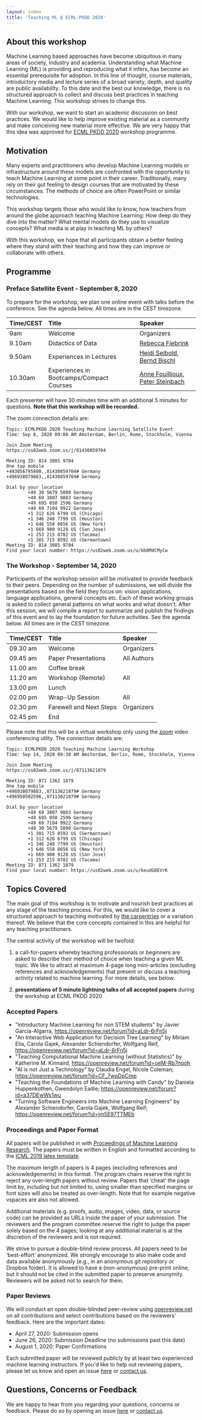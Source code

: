 ```yaml
---
layout: index
title: 'Teaching ML @ ECML-PKDD 2020'
---
```


## About this workshop

Machine Learning based approaches have become ubiquitous in many areas of society, industry and academia. Understanding what Machine Learning (ML) is providing and reproducing what it infers, has become an essential prerequisite for adoption. In this line of thought, course materials, introductory media and lecture series of a broad variety, depth, and quality are public availability. To this date and the best our knowledge, there is no structured approach to collect and discuss best practices in teaching Machine Learning. This workshop strives to change this. 

With our workshop, we want to start an academic discussion on best practices. We would like to help improve existing material as a community and make conceiving new material more effective. We are very happy that this idea was approved for [ECML PKDD 2020](https://ecmlpkdd2020.net/programme/workshops/) workshop programme.

## Motivation

Many experts and practitioners who develop Machine Learning models or infrastructure around these models are confronted with the opportunity to teach Machine Learning at some point in their career. Traditionally, many rely on their gut feeling to design courses that are motivated by these circumstances. The methods of choice are often PowerPoint or similar technologies.

This workshop targets those who would like to know, how teachers from around the globe approach teaching Machine Learning: How deep do they dive into the matter? What mental models do they use to visualize concepts? What media is at play in teaching ML by others? 

With this workshop, we hope that all participants obtain a better feeling where they stand with their teaching and how they can improve or collaborate with others.

## Programme

### Preface Satellite Event - September 8, 2020

To prepare for the workshop, we plan one online event with talks before the conference. See the agenda below. All times are in the CEST timezone.

| Time/CEST | Title                                          | Speaker             |
| :--      | :--                                            | :--                 |
| 9am | Welcome                                        | Organizers          |
| 9.10am | Didactics of Data                              | [Rebecca Fiebrink](https://www.doc.gold.ac.uk/~mas01rf/homepage/)    |
| 9.50am | Experiences in Lectures                        | [Heidi Seibold](http://www.compstat.statistik.uni-muenchen.de/people/seibold/), [Bernd Bischl](https://www.compstat.statistik.uni-muenchen.de/people/bischl/) |
| 10.30am | Experiences in Bootcamps/Compact Courses       | [Anne Fouillioux](https://www.mn.uio.no/geo/english/people/adm/annefou/), [Peter Steinbach](https://github.com/psteinb/) |

Each presenter will have 30 minutes time with an additional 5 minutes for questions. **Note that this workshop will be recorded.**

The zoom connection details are:

```
Topic: ECMLPKDD 2020 Teaching Machine Learning Satellite Event
Time: Sep 8, 2020 09:00 AM Amsterdam, Berlin, Rome, Stockholm, Vienna

Join Zoom Meeting
https://us02web.zoom.us/j/81430859704

Meeting ID: 814 3085 9704
One tap mobile
+493056795800,,81430859704# Germany
+496938079883,,81430859704# Germany

Dial by your location
        +49 30 5679 5800 Germany
        +49 69 3807 9883 Germany
        +49 695 050 2596 Germany
        +49 69 7104 9922 Germany
        +1 312 626 6799 US (Chicago)
        +1 346 248 7799 US (Houston)
        +1 646 558 8656 US (New York)
        +1 669 900 9128 US (San Jose)
        +1 253 215 8782 US (Tacoma)
        +1 301 715 8592 US (Germantown)
Meeting ID: 814 3085 9704
Find your local number: https://us02web.zoom.us/u/kb8M4CMyCw
```

### The Workshop - September 14, 2020

Participants of the workshop session will be motivated to provide feedback to their peers. Depending on the number of submissions, we will divide the presentations based on the field they focus on: vision applications, language applications, general concepts etc. Each of these working groups is asked to collect general patterns on what works and what doesn't. After this session, we will compile a report to summarize and publish the findings of this event and to lay the foundation for future activities. See the agenda below. All times are in the CEST timezone.

| Time/CEST | Title                   | Speaker     |
| :--       | :--                     | :--         |
| 09.30 am  | Welcome                 | Organizers  |
| 09.45 am  | Paper Presentations     | All Authors |
| 11.00 am  | Coffee break            |             |
| 11.20 am  | Workshop (Remote)       | All         |
| 13.00 pm  | Lunch                   |             |
| 02.00 pm  | Wrap-Up Session         | All         |
| 02.30 pm  | Farewell and Next Steps | Organizers  |
| 02.45 pm  | End                     |             |

Please note that this will be a virtual workshop only using the [zoom](https://zoom.us) video conferencing utlity. The connection details are:

```
Topic: ECMLPKDD 2020 Teaching Machine Learning Workshop
Time: Sep 14, 2020 09:30 AM Amsterdam, Berlin, Rome, Stockholm, Vienna

Join Zoom Meeting
https://us02web.zoom.us/j/87113621879

Meeting ID: 871 1362 1879
One tap mobile
+496938079883,,87113621879# Germany
+496950502596,,87113621879# Germany

Dial by your location
        +49 69 3807 9883 Germany
        +49 695 050 2596 Germany
        +49 69 7104 9922 Germany
        +49 30 5679 5800 Germany
        +1 301 715 8592 US (Germantown)
        +1 312 626 6799 US (Chicago)
        +1 346 248 7799 US (Houston)
        +1 646 558 8656 US (New York)
        +1 669 900 9128 US (San Jose)
        +1 253 215 8782 US (Tacoma)
Meeting ID: 871 1362 1879
Find your local number: https://us02web.zoom.us/u/keudG8EVrK

```

## Topics Covered

The main goal of this workshop is to motivate and nourish best practices at any stage of the teaching process. For this, we would like to cover a structured approach to teaching motivated by [the carpentries](https://cdh.carpentries.org/) or a variation thereof. We believe that the core concepts contained in this are helpful for any teaching practitioners. 

The central activity of the workshop will be twofold: 

1. a call-for-papers whereby teaching professionals or beginners are asked to describe their method of choice when teaching a given ML topic. We like to attract at maximum 4-page long mini-articles (excluding references and acknowledgements) that present or discuss a teaching activity related to machine learning. For more details, see below.

2. **presentations of 5 minute lightning talks of all accepted papers** during the workshop at ECML PKDD 2020

### Accepted Papers

* "Introductory Machine Learning for non STEM students" by Javier Garcia-Algarra, https://openreview.net/forum?id=aLdr-6rFn5j
* "An Interactive Web Application for Decision Tree Learning" by Miriam Elia, Carola Gajek, Alexander Schiendorfer, Wolfgang Reif, https://openreview.net/forum?id=aLdr-6rFn5j
* "Teaching Computational Machine Learning (without Statistics)" by Katherine M. Kinnaird, https://openreview.net/forum?id=oeM-Rb7nqoh
* "AI is not Just a Technology" by Claudia Engel, Nicole Coleman; https://openreview.net/forum?id=CF_7wpDpCmp
* "Teaching the Foundations of Machine Learning with Candy" by Daniela Huppenkothen, Gwendolyn Eadie; https://openreview.net/forum?id=a37DEwWs1wu
* "Turning Software Engineers into Machine Learning Engineers" by Alexander Schiendorfer, Carola Gajek, Wolfgang Reif; https://openreview.net/forum?id=jm5E97TTMEb

### Proceedings and Paper Format

All papers will be published in with [Proceedings of Machine Learning Research](http://proceedings.mlr.press/).
The papers must be written in English and formatted according to the [ICML 2019 latex template](https://www.overleaf.com/latex/templates/icml-2019-submission-template/vkqjjvzjvhdc).

The maximum length of papers is 4 pages (excluding references and acknowledgements) in this format. The program chairs reserve the right to reject any over-length papers without review. Papers that ‘cheat’ the page limit by, including but not limited to, using smaller than specified margins or font sizes will also be treated as over-length. Note that for example negative vspaces are also not allowed.

Additional materials (e.g. proofs, audio, images, video, data, or source code) can be provided as URLs inside the paper of your submission. The reviewers and the program committee reserve the right to judge the paper solely based on the 4 pages; looking at any additional material is at the discretion of the reviewers and is not required.

We strive to pursue a double-blind review process. All papers need to be ‘best-effort’ anonymized. We strongly encourage to also make code and data available anonymously (e.g., in an anonymous git repository or Dropbox folder). It is allowed to have a (non-anonymous) pre-print online, but it should not be cited in the submitted paper to preserve anonymity. Reviewers will be asked not to search for them.

### Paper Reviews

We will conduct an open double-blinded peer-review using [openreview.net](https://openreview.net) on all contributions and select contributions based on the reviewers' feedback. Here are the important dates:

- April 27, 2020: Submission opens
- June 26, 2020: Submission Deadline (no submissions past this date)
- August 1, 2020: Paper Confirmations

Each submitted paper will be reviewed publicly by at least two experienced machine learning instructors. If you'd like to help out reviewing papers, please let us know and open an issue [here](repo) or [contact us](mailto:p.steinbach@hzdr.de).

## Questions, Concerns or Feedback

We are happy to hear from you regarding your questions, concerns or feedback. Please do so by opening an issue [here](https://github.com/teaching-ml/2020/) or [contact us](mailto:p.steinbach@hzdr.de).
